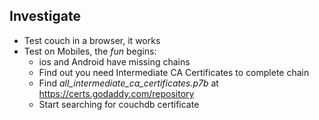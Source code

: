 ##  Investigate

* Test couch in a browser, it works
* Test on Mobiles,  the *fun* begins:  
  * ios and Android have missing chains
  * Find out you need Intermediate CA Certificates to complete chain
  * Find *all_intermediate_ca_certificates.p7b*
    at https://certs.godaddy.com/repository
  * Start searching for couchdb certificate
